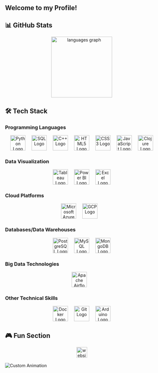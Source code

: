 <h2 align="left">Welcome to my Profile!</h2>

## 📊 GitHub Stats

<div align="center">
  <img src="https://github-readme-stats.vercel.app/api/top-langs?username=omidk414&locale=en&hide_title=false&layout=compact&card_width=320&langs_count=5&theme=synthwave&hide_border=false" height="200" alt="languages graph"  />
</div>

## 🛠️ Tech Stack

### Programming Languages

<div align="center">
  <img src="https://cdn.jsdelivr.net/gh/devicons/devicon/icons/python/python-original.svg" height="50" alt="Python Logo" />
  <img width="12" />
  <img src="https://cdn.jsdelivr.net/gh/devicons/devicon/icons/sql/sql-original.svg" height="50" alt="SQL Logo" />
  <img width="12" />
  <img src="https://cdn.jsdelivr.net/gh/devicons/devicon/icons/cplusplus/cplusplus-original.svg" height="50" alt="C++ Logo" />
  <img width="12" />
  <img src="https://cdn.jsdelivr.net/gh/devicons/devicon/icons/html5/html5-original.svg" height="50" alt="HTML5 Logo" />
  <img width="12" />
  <img src="https://cdn.jsdelivr.net/gh/devicons/devicon/icons/css3/css3-original.svg" height="50" alt="CSS3 Logo" />
  <img width="12" />
  <img src="https://cdn.jsdelivr.net/gh/devicons/devicon/icons/javascript/javascript-original.svg" height="50" alt="JavaScript Logo" />
  <img width="12" />
  <img src="https://cdn.jsdelivr.net/gh/devicons/devicon/icons/clojure/clojure-original.svg" height="50" alt="Clojure Logo" />
</div>

### Data Visualization

<div align="center">
  <img src="https://cdn.jsdelivr.net/gh/devicons/devicon/icons/tableau/tableau-original.svg" height="50" alt="Tableau Logo" />
  <img width="12" />
  <img src="https://github.com/microsoft/PowerBI-Icons/blob/main/SVG/Power-BI.svg" height="50" alt="Power BI Logo" />
  <img width="12" />
  <img src="https://github.com/sempostma/office365-icons/blob/master/svg/excel.svg" height="50" alt="Excel Logo" />
</div>

### Cloud Platforms

<div align="center">
  <img src="https://cdn.jsdelivr.net/gh/devicons/devicon/icons/azure/azure-original.svg" height="50" alt="Microsoft Azure Logo" />
  <img width="12" />
  <img src="https://cdn.jsdelivr.net/gh/devicons/devicon/icons/googlecloud/googlecloud-original.svg" height="50" alt="GCP Logo" />
  <img width="12" />
</div>

### Databases/Data Warehouses

<div align="center">
  <img src="https://cdn.jsdelivr.net/gh/devicons/devicon/icons/postgresql/postgresql-original.svg" height="50" alt="PostgreSQL Logo" />
  <img width="12" />
  <img src="https://cdn.jsdelivr.net/gh/devicons/devicon/icons/mysql/mysql-original.svg" height="50" alt="MySQL Logo" />
  <img width="12" />
  <img src="https://cdn.jsdelivr.net/gh/devicons/devicon/icons/mongodb/mongodb-original.svg" height="50" alt="MongoDB Logo" />
</div>

### Big Data Technologies

<div align="center">
  <img src="https://cdn.jsdelivr.net/gh/devicons/devicon/icons/apacheairflow/apacheairflow-original-wordmark.svg" height="50" alt="Apache Airflow Logo" />
  <img width="12" />
</div>

### Other Technical Skills

<div align="center">
  <img src="https://cdn.jsdelivr.net/gh/devicons/devicon/icons/docker/docker-original.svg" height="50" alt="Docker Logo" />
  <img width="12" />
  <img src="https://cdn.jsdelivr.net/gh/devicons/devicon/icons/git/git-original.svg" height="50" alt="Git Logo" />
  <img width="12" />
  <img src="https://cdn.jsdelivr.net/gh/devicons/devicon/icons/arduino/arduino-original.svg" height="50" alt="Arduino Logo" />
</div>

## 🎮 Fun Section

<div align="center">
  <a href="https://omidk414.github.io/Omid-Khan-Portfolio/" target="_blank">
    <img src="https://img.shields.io/static/v1?message=My+Website&logo=website&label=&color=0077B5&logoColor=white&labelColor=&style=for-the-badge" height="35" alt="website logo" />
  </a>
</div>

<br clear="both">

<img src="https://github.com/your-username/your-repository/blob/main/path-to-your-animation.gif" alt="Custom Animation" />
